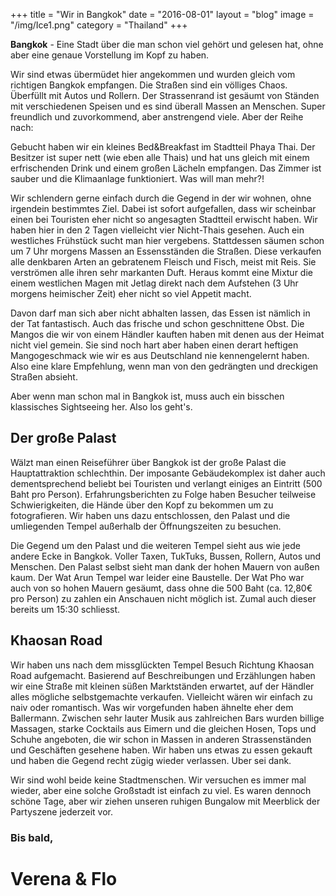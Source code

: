 +++
title = "Wir in Bangkok"
date = "2016-08-01"
layout = "blog"
image = "/img/Ice1.png"
category = "Thailand"
+++

**Bangkok** - Eine Stadt über die man schon viel gehört und gelesen hat, ohne aber eine genaue Vorstellung im Kopf zu haben.

<!--more-->
 

Wir sind etwas übermüdet hier angekommen und wurden gleich vom richtigen Bangkok empfangen. Die Straßen sind ein völliges Chaos. Überfüllt mit Autos und Rollern. Der Strassenrand ist gesäumt von Ständen mit verschiedenen Speisen und es sind überall Massen an Menschen. Super freundlich und zuvorkommend, aber anstrengend viele. Aber der Reihe nach: 

Gebucht haben wir ein kleines Bed&Breakfast im Stadtteil Phaya Thai. Der Besitzer ist super nett (wie eben alle Thais) und hat uns gleich mit einem erfrischenden Drink und einem großen Lächeln empfangen. Das Zimmer ist sauber und die Klimaanlage funktioniert. Was will man mehr?! 

Wir schlendern gerne einfach durch die Gegend in der wir wohnen, ohne irgendein bestimmtes Ziel. Dabei ist sofort aufgefallen, dass wir scheinbar einen bei Touristen eher nicht so angesagten Stadtteil erwischt haben. Wir haben hier in den 2 Tagen vielleicht vier Nicht-Thais gesehen. Auch ein westliches Frühstück sucht man hier vergebens. Stattdessen säumen schon um 7 Uhr morgens Massen an Essensständen die Straßen. Diese verkaufen alle denkbaren Arten an gebratenem Fleisch und Fisch, meist mit Reis. Sie verströmen alle ihren sehr markanten Duft. Heraus kommt eine Mixtur die einem westlichen Magen mit Jetlag direkt nach dem Aufstehen (3 Uhr morgens heimischer Zeit) eher nicht so viel Appetit macht. 

Davon darf man sich aber nicht abhalten lassen, das Essen ist nämlich in der Tat fantastisch. Auch das frische und schon geschnittene Obst. Die Mangos die wir von einem Händler kauften haben mit denen aus der Heimat nicht viel gemein. Sie sind noch hart aber haben einen derart heftigen Mangogeschmack wie wir es aus Deutschland nie kennengelernt haben. Also eine klare Empfehlung, wenn man von den gedrängten und dreckigen Straßen absieht. 

Aber wenn man schon mal in Bangkok ist, muss auch ein bisschen klassisches Sightseeing her. Also los geht's.

<h2>Der große Palast</h2>

Wälzt man einen Reiseführer über Bangkok ist der große Palast die Hauptattraktion schlechthin. Der imposante Gebäudekomplex ist daher auch dementsprechend beliebt bei Touristen und verlangt einiges an Eintritt (500 Baht pro Person). Erfahrungsberichten zu Folge haben Besucher teilweise Schwierigkeiten, die Hände über den Kopf zu bekommen um zu fotografieren. Wir haben uns dazu entschlossen, den Palast und die umliegenden Tempel außerhalb der Öffnungszeiten zu besuchen. 

Die Gegend um den Palast und die weiteren Tempel sieht aus wie jede andere Ecke in Bangkok. Voller Taxen, TukTuks, Bussen, Rollern, Autos und Menschen. Den Palast selbst sieht man dank der hohen Mauern von außen kaum. Der Wat Arun Tempel war leider eine Baustelle. Der Wat Pho war auch von so hohen Mauern gesäumt, dass ohne die 500 Baht (ca. 12,80€ pro Person) zu zahlen ein Anschauen nicht möglich ist. Zumal auch dieser bereits um 15:30 schliesst.  

<h2>Khaosan Road</h2>

Wir haben uns nach dem missglückten Tempel Besuch Richtung Khaosan Road aufgemacht. Basierend auf Beschreibungen und Erzählungen haben wir eine Straße mit kleinen süßen Marktständen erwartet, auf der Händler alles mögliche selbstgemachte verkaufen. Vielleicht wären wir einfach zu naiv oder romantisch. Was wir vorgefunden haben ähnelte eher dem Ballermann. Zwischen sehr lauter Musik aus zahlreichen Bars wurden billige Massagen, starke Cocktails aus Eimern und die gleichen Hosen, Tops und Schuhe angeboten, die wir schon in Massen in anderen Strassenständen und Geschäften gesehene haben. Wir haben uns etwas zu essen gekauft und haben die Gegend recht zügig wieder verlassen. Uber sei dank. 

Wir sind wohl beide keine Stadtmenschen. Wir versuchen es immer mal wieder, aber eine solche Großstadt ist einfach zu viel. Es waren dennoch schöne Tage, aber wir ziehen unseren ruhigen Bungalow mit Meerblick der Partyszene jederzeit vor.

### Bis bald,

<h1 class="signature">Verena & Flo</h1>

